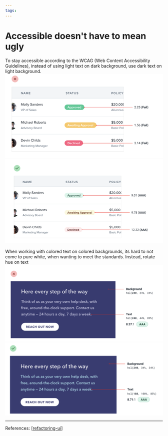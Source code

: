 ```yaml
--- 
tags:
---
```


# Accessible doesn't have to mean ugly

To stay accessible according to the WCAG (Web Content Accessibility Guidelines), instead of using light text on dark background, use dark text on light background.
![](../../attachments/2021-03-04-16-59-03.png)
![](../../attachments/2021-03-04-16-59-15.png)

When working with colored text on colored backgrounds, its hard to not come to pure white, when wanting to meet the standards. Instead, rotate hue on text
![](../../attachments/2021-03-04-17-01-25.png)
![](../../attachments/2021-03-04-17-01-32.png)

---
References:
[[refactoring-ui]]


[//begin]: # "Autogenerated link references for markdown compatibility"
[refactoring-ui]: refactoring-ui.md "Refactoring UI"
[//end]: # "Autogenerated link references"